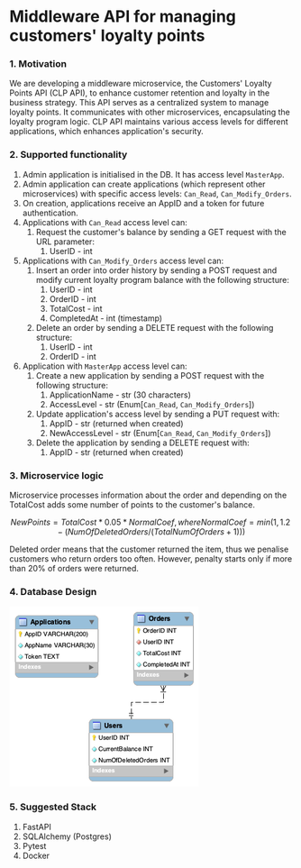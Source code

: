 # Middleware API for managing customers' loyalty points
### 1. Motivation
We are developing a middleware microservice, the Customers' Loyalty Points API (CLP API), to enhance customer retention and loyalty in the business strategy. This API serves as a centralized system to manage loyalty points.
It communicates with other microservices, encapsulating the loyalty program logic.
CLP API maintains various access levels for different applications, which enhances application's security.
### 2. Supported functionality
1. Admin application is initialised in the DB. It has access level `MasterApp`.
2. Admin application can create applications (which represent other microservices) with specific access levels: `Can_Read`, `Can_Modify_Orders`.
3. On creation, applications receive an AppID and a token for future authentication.
4. Applications with `Can_Read` access level can:
   1. Request the customer's balance by sending a GET request with the URL parameter:
      1. UserID - int
5. Applications with `Can_Modify_Orders` access level can:
   1. Insert an order into order history by sending a POST request and modify current loyalty program balance with the following structure:
      1. UserID - int
      2. OrderID - int
      3. TotalCost - int
      4. CompletedAt - int (timestamp)
   2. Delete an order by sending a DELETE request with the following structure:
      1. UserID - int
      2. OrderID - int
6. Application with `MasterApp` access level can:
   1. Create a new application by sending a POST request with the following structure:
      1. ApplicationName - str (30 characters)
      2. AccessLevel - str (Enum[`Can_Read`, `Can_Modify_Orders`])
   2. Update application's access level by sending a PUT request with:
      1. AppID - str (returned when created)
      2. NewAccessLevel - str (Enum[`Can_Read`, `Can_Modify_Orders`])
   3. Delete the application by sending a DELETE request with:
      1. AppID - str (returned when created)
### 3. Microservice logic
Microservice processes information about the order and depending on the TotalCost adds some number of points to the customer's balance.
```math
NewPoints = TotalCost * 0.05 * NormalCoef, where 
NormalCoef = min(1, 1.2 - (NumOfDeletedOrders / (TotalNumOfOrders + 1)))
```
Deleted order means that the customer returned the item, thus we penalise customers who return orders too often.
However, penalty starts only if more than 20% of orders were returned.
### 4. Database Design

![](DBModel.png)
### 5. Suggested Stack
1. FastAPI
2. SQLAlchemy (Postgres)
3. Pytest
4. Docker
